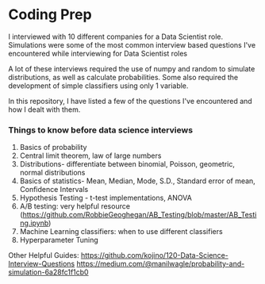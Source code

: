 # Coding Prep

I interviewed with 10 different companies for a Data Scientist role. Simulations were some of the most common interview based questions I've encountered while interviewing for Data Scientist roles 

A lot of these interviews required the use of numpy and random to simulate distributions, as well as calculate probabilities. Some also required the development of simple classifiers using only 1 variable. 

In this repository, I have listed a few of the questions I've encountered and how I dealt with them. 

### Things to know before data science interviews 

1. Basics of probability 
2. Central limit theorem, law of large numbers
3. Distributions- differentiate between binomial, Poisson, geometric, normal distributions 
4. Basics of statistics- Mean, Median, Mode, S.D., Standard error of mean, Confidence Intervals 
5. Hypothesis Testing - t-test implementations, ANOVA
6. A/B testing: very helpful resource (https://github.com/RobbieGeoghegan/AB_Testing/blob/master/AB_Testing.ipynb) 
7. Machine Learning classifiers: when to use different classifiers
8. Hyperparameter Tuning 

Other Helpful Guides: 
https://github.com/kojino/120-Data-Science-Interview-Questions
https://medium.com/@manilwagle/probability-and-simulation-6a28fc1f1cb0
